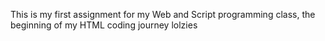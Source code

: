 This is my first assignment for my Web and Script programming class, the beginning of my HTML coding journey lolzies
